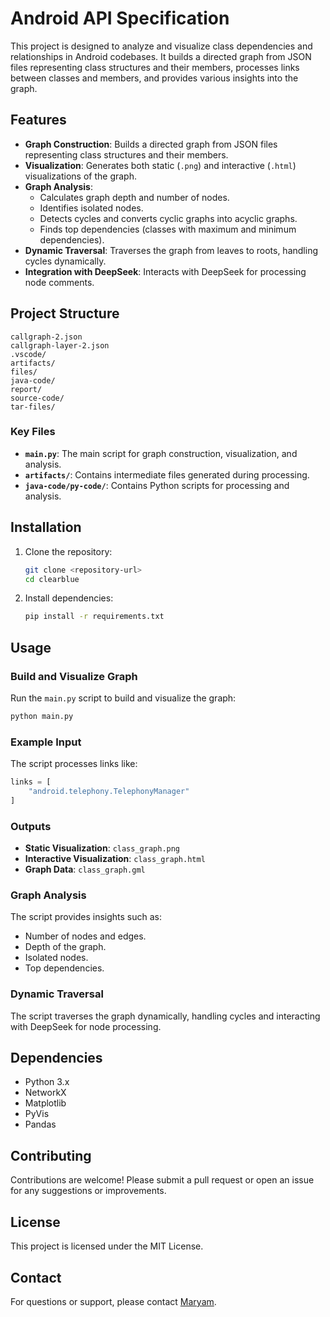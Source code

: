# Android API Specification

This project is designed to analyze and visualize class dependencies and relationships in Android codebases. It builds a directed graph from JSON files representing class structures and their members, processes links between classes and members, and provides various insights into the graph.

## Features

- **Graph Construction**: Builds a directed graph from JSON files representing class structures and their members.
- **Visualization**: Generates both static (`.png`) and interactive (`.html`) visualizations of the graph.
- **Graph Analysis**:
  - Calculates graph depth and number of nodes.
  - Identifies isolated nodes.
  - Detects cycles and converts cyclic graphs into acyclic graphs.
  - Finds top dependencies (classes with maximum and minimum dependencies).
- **Dynamic Traversal**: Traverses the graph from leaves to roots, handling cycles dynamically.
- **Integration with DeepSeek**: Interacts with DeepSeek for processing node comments.

## Project Structure

```
callgraph-2.json
callgraph-layer-2.json
.vscode/
artifacts/
files/
java-code/
report/
source-code/
tar-files/
```

### Key Files

- **`main.py`**: The main script for graph construction, visualization, and analysis.
- **`artifacts/`**: Contains intermediate files generated during processing.
- **`java-code/py-code/`**: Contains Python scripts for processing and analysis.

## Installation

1. Clone the repository:
   ```bash
   git clone <repository-url>
   cd clearblue
   ```

2. Install dependencies:
   ```bash
   pip install -r requirements.txt
   ```

## Usage

### Build and Visualize Graph

Run the `main.py` script to build and visualize the graph:
```bash
python main.py
```

### Example Input

The script processes links like:
```python
links = [
    "android.telephony.TelephonyManager"
]
```

### Outputs

- **Static Visualization**: `class_graph.png`
- **Interactive Visualization**: `class_graph.html`
- **Graph Data**: `class_graph.gml`

### Graph Analysis

The script provides insights such as:
- Number of nodes and edges.
- Depth of the graph.
- Isolated nodes.
- Top dependencies.

### Dynamic Traversal

The script traverses the graph dynamically, handling cycles and interacting with DeepSeek for node processing.

## Dependencies

- Python 3.x
- NetworkX
- Matplotlib
- PyVis
- Pandas

## Contributing

Contributions are welcome! Please submit a pull request or open an issue for any suggestions or improvements.

## License

This project is licensed under the MIT License.

## Contact

For questions or support, please contact [Maryam](mailto:mamt@connect.ust.hk).